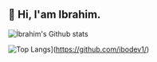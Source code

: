 ## 👋 Hi, I'am Ibrahim.

![İbrahim's Github stats](https://github-readme-stats.vercel.app/api?username=ibodev1&show_icons=true)

![Top Langs](https://github-readme-stats.vercel.app/api/top-langs/?username=ibodev1&layout=compact)](https://github.com/ibodev1/)
